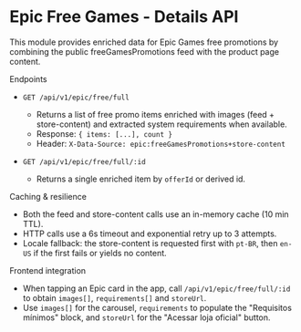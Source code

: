 # Epic Free Games - Details API

This module provides enriched data for Epic Games free promotions by combining the public freeGamesPromotions feed with the product page content.

Endpoints

- `GET /api/v1/epic/free/full`
  - Returns a list of free promo items enriched with images (feed + store-content) and extracted system requirements when available.
  - Response: `{ items: [...], count }`
  - Header: `X-Data-Source: epic:freeGamesPromotions+store-content`

- `GET /api/v1/epic/free/full/:id`
  - Returns a single enriched item by `offerId` or derived id.

Caching & resilience

- Both the feed and store-content calls use an in-memory cache (10 min TTL).
- HTTP calls use a 6s timeout and exponential retry up to 3 attempts.
- Locale fallback: the store-content is requested first with `pt-BR`, then `en-US` if the first fails or yields no content.

Frontend integration

- When tapping an Epic card in the app, call `/api/v1/epic/free/full/:id` to obtain `images[]`, `requirements[]` and `storeUrl`.
- Use `images[]` for the carousel, `requirements` to populate the "Requisitos mínimos" block, and `storeUrl` for the "Acessar loja oficial" button.
